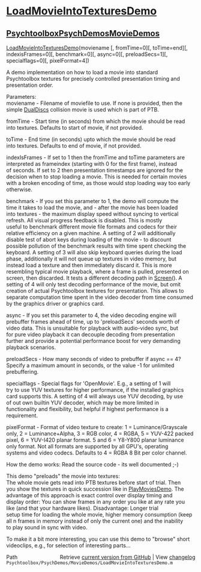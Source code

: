# [LoadMovieIntoTexturesDemo](LoadMovieIntoTexturesDemo)
## [Psychtoolbox](Psychtoolbox)[PsychDemos](PsychDemos)[MovieDemos](MovieDemos)

  
[LoadMovieIntoTexturesDemo](LoadMovieIntoTexturesDemo)(moviename [, fromTime=0][, toTime=end][, indexisFrames=0][, benchmark=0][, async=0][, preloadSecs=1][, specialflags=0][, pixelFormat=4])  
  
A demo implementation on how to load a movie into standard  
Psychtoolbox textures for precisely controlled presentation timing and  
presentation order.  
  
Parameters:  
moviename - Filename of moviefile to use. If none is provided, then the  
simple [DualDiscs](DualDiscs) collision movie is used which is part of PTB.  
  
fromTime - Start time (in seconds) from which the movie should be read  
into textures. Defaults to start of movie, if not provided.  
  
toTime - End time (in seconds) upto which the movie should be read  
into textures. Defaults to end of movie, if not provided.  
  
indexIsFrames - If set to 1 then the fromTime and toTime parameters are  
interpreted as frameindex (starting with 0 for the first frame), instead  
of seconds. If set to 2 then presentation timestamps are ignored for the  
decision when to stop loading a movie. This is needed for certain movies  
with a broken encoding of time, as those would stop loading way too early  
otherwise.  
  
benchmark - If you set this parameter to 1, the demo will compute the  
time it takes to load the movie, and - after the movie has been loaded  
into textures - the maximum display speed without syncing to vertical  
refresh. All visual progress feedback is disabled. This is mostly  
useful to benchmark different movie file formats and codecs for their  
relative efficiency on a given machine. A setting of 2 will additionally  
disable test of abort keys during loading of the movie - to discount  
possible pollution of the benchmark results with time spent checking the  
keyboard. A setting of 3 will also skip keyboard queries during the load  
phase, additionally it will not queue up textures in video memory, but  
instead load a texture and then immediately discard it. This is more  
resembling typical movie playback, where a frame is pulled, presented on  
screen, then discarded. It tests a different decoding path in [Screen](Screen)(). A  
setting of 4 will only test decoding performance of the movie, but omit  
creation of actual Psychtoolbox textures for presentation. This allows to  
separate computation time spent in the video decoder from time consumed  
by the graphics driver or graphics card.  
  
async - If you set this parameter to 4, the video decoding engine will  
prebuffer frames ahead of time, up to 'preloadSecs' seconds worth of  
video data. This is unsuitable for playback with audio-video sync, but  
for pure video playback it can decouple decoding from presentation  
further and provide a potential performance boost for very demanding  
playback scenarios.  
  
preloadSecs - How many seconds of video to prebuffer if async == 4?  
Specify a maximum amount in seconds, or the value -1 for unlimited  
prebuffering.  
  
specialflags - Special flags for 'OpenMovie'. E.g., a setting of 1 will  
try to use YUV textures for higher performance, if the installed graphics  
card supports this. A setting of 4 will always use YUV decoding, by use  
of out own builtin YUV decoder, which may be more limited in  
functionality and flexibility, but helpful if highest performance is a  
requirement.  
  
pixelFormat - Format of video texture to create: 1 = Luminance/Grayscale  
only, 2 = Luminance+Alpha, 3 = RGB color, 4 = RGBA, 5 = YUV-422 packed  
pixel, 6 = YUV-I420 planar format. 5 and 6 = Y8-Y800 planar luminance  
only format. Not all formats are supported by all GPU's, operating  
systems and video codecs. Defaults to 4 = RGBA 8 Bit per color channel.  
  
  
How the demo works: Read the source code - its well documented ;-)  
  
This demo "preloads" the movie into textures:  
The whole movie gets read into PTB textures before start of trial. Then  
you show the textures in quick succession like in [PlayMoviesDemo](PlayMoviesDemo). The  
advantage of this approach is exact control over display timing and  
display order: You can show frames in any order you like at any rate you  
like (and that your hardware likes). Disadvantage: Longer trial  
setup time for loading the whole movie, higher memory consumption (keep  
all n frames in memory instead of only the current one) and the inability  
to play sound in sync with video.  
  
To make it a bit more interesting, you can use this demo to "browse" short  
videoclips, e.g., for selection of interesting parts...  
  




<div class="code_header" style="text-align:right;">
  <span style="float:left;">Path&nbsp;&nbsp;</span> <span class="counter">Retrieve <a href=
  "https://raw.github.com/Psychtoolbox-3/Psychtoolbox-3/beta/Psychtoolbox/PsychDemos/MovieDemos/LoadMovieIntoTexturesDemo.m">current version from GitHub</a> | View <a href=
  "https://github.com/Psychtoolbox-3/Psychtoolbox-3/commits/beta/Psychtoolbox/PsychDemos/MovieDemos/LoadMovieIntoTexturesDemo.m">changelog</a></span>
</div>
<div class="code">
  <code>Psychtoolbox/PsychDemos/MovieDemos/LoadMovieIntoTexturesDemo.m</code>
</div>

